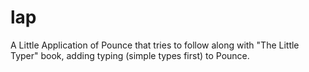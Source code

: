 # lap
A Little Application of Pounce that tries to follow along with "The Little Typer" book, adding typing (simple types first) to Pounce.
